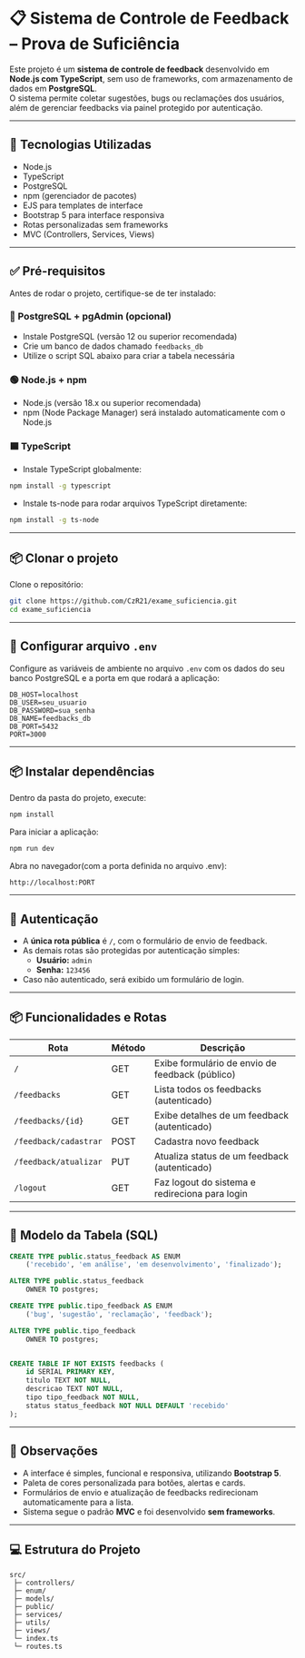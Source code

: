
# 📋 Sistema de Controle de Feedback – Prova de Suficiência

Este projeto é um **sistema de controle de feedback** desenvolvido em **Node.js com TypeScript**, sem uso de frameworks, com armazenamento de dados em **PostgreSQL**.  
O sistema permite coletar sugestões, bugs ou reclamações dos usuários, além de gerenciar feedbacks via painel protegido por autenticação.

---

## 🚀 Tecnologias Utilizadas

- Node.js
- TypeScript
- PostgreSQL
- npm (gerenciador de pacotes)
- EJS para templates de interface
- Bootstrap 5 para interface responsiva
- Rotas personalizadas sem frameworks
- MVC (Controllers, Services, Views)

---

## ✅ Pré-requisitos

Antes de rodar o projeto, certifique-se de ter instalado:

### 🐘 PostgreSQL + pgAdmin (opcional)
- Instale PostgreSQL (versão 12 ou superior recomendada) 
- Crie um banco de dados chamado `feedbacks_db`  
- Utilize o script SQL abaixo para criar a tabela necessária

### 🟢 Node.js + npm
- Node.js (versão 18.x ou superior recomendada)  
- npm (Node Package Manager) será instalado automaticamente com o Node.js  

### 🟦 TypeScript
- Instale TypeScript globalmente:
```bash
npm install -g typescript
```
- Instale ts-node para rodar arquivos TypeScript diretamente:
```bash
npm install -g ts-node
```

---

## 📦 Clonar o projeto

Clone o repositório:

```bash
git clone https://github.com/CzR21/exame_suficiencia.git
cd exame_suficiencia
```

---

## 🔧 Configurar arquivo `.env`

Configure as variáveis de ambiente no arquivo `.env` com os dados do seu banco PostgreSQL e a porta em que rodará a aplicação:

```
DB_HOST=localhost
DB_USER=seu_usuario
DB_PASSWORD=sua_senha
DB_NAME=feedbacks_db
DB_PORT=5432
PORT=3000
```

---

## 📦 Instalar dependências

Dentro da pasta do projeto, execute:

```bash
npm install
```

Para iniciar a aplicação:

```bash
npm run dev
```

Abra no navegador(com a porta definida no arquivo .env):

```
http://localhost:PORT
```

---

## 🔐 Autenticação

- A **única rota pública** é `/`, com o formulário de envio de feedback.  
- As demais rotas são protegidas por autenticação simples:  
  - **Usuário:** `admin`  
  - **Senha:** `123456`  
- Caso não autenticado, será exibido um formulário de login.

---

## 📦 Funcionalidades e Rotas

| Rota | Método | Descrição |
|------|--------|-----------|
| `/` | GET | Exibe formulário de envio de feedback (público) |
| `/feedbacks` | GET | Lista todos os feedbacks (autenticado) |
| `/feedbacks/{id}` | GET | Exibe detalhes de um feedback (autenticado) |
| `/feedback/cadastrar` | POST | Cadastra novo feedback |
| `/feedback/atualizar` | PUT | Atualiza status de um feedback (autenticado) |
| `/logout` | GET | Faz logout do sistema e redireciona para login |

---

## 🧾 Modelo da Tabela (SQL)

```sql
CREATE TYPE public.status_feedback AS ENUM
    ('recebido', 'em análise', 'em desenvolvimento', 'finalizado');

ALTER TYPE public.status_feedback
    OWNER TO postgres;

CREATE TYPE public.tipo_feedback AS ENUM
    ('bug', 'sugestão', 'reclamação', 'feedback');

ALTER TYPE public.tipo_feedback
    OWNER TO postgres;


CREATE TABLE IF NOT EXISTS feedbacks (
    id SERIAL PRIMARY KEY,
    titulo TEXT NOT NULL,
    descricao TEXT NOT NULL,
    tipo tipo_feedback NOT NULL,
    status status_feedback NOT NULL DEFAULT 'recebido'
);
```

---

## 📝 Observações

- A interface é simples, funcional e responsiva, utilizando **Bootstrap 5**.  
- Paleta de cores personalizada para botões, alertas e cards.  
- Formulários de envio e atualização de feedbacks redirecionam automaticamente para a lista.  
- Sistema segue o padrão **MVC** e foi desenvolvido **sem frameworks**.  

---

## 💻 Estrutura do Projeto

```
src/
 ├─ controllers/  
 ├─ enum/     
 ├─ models/         
 ├─ public/             
 ├─ services/             
 ├─ utils/        
 ├─ views/      
 └─ index.ts          
 └─ routes.ts     
```
